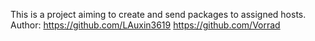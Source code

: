 This is a project aiming to create and send packages to assigned hosts.
Author: https://github.com/LAuxin3619
		https://github.com/Vorrad